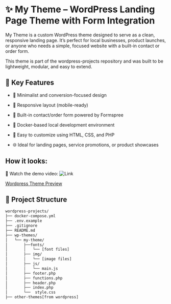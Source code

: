 # ✨ My Theme – WordPress Landing Page Theme with Form Integration

My Theme is a custom WordPress theme designed to serve as a clean, responsive landing page. It’s perfect for local businesses, product launches, or anyone who needs a simple, focused website with a built-in contact or order form.

This theme is part of the wordpress-projects repository and was built to be lightweight, modular, and easy to extend.

## 📌 Key Features

- 🎯 Minimalist and conversion-focused design

- 📱 Responsive layout (mobile-ready)

- 📝 Built-in contact/order form powered by Formspree

- 🐳 Docker-based local development environment

- 🧩 Easy to customize using HTML, CSS, and PHP

- 🌐 Ideal for landing pages, service promotions, or product showcases


## How it looks: 

🎥 Watch the demo video: ![Link](https://youtu.be/u-eQZEjgdAs?si=2k0_UV8OXPMOICGO)

[Wordpress Theme Preview](images/wordpress-theme.png)


## 🧰 Project Structure

```bash
wordpress-projects/
├── docker-compose.yml
├── .env.example
├── .gitignore
├── README.md
├── wp-themes/
│   └── my-theme/
│       ├──fonts/
│       │   └── [font files]
│       ├── img/
│       │   └── [image files]
│       ├── js/
│       │   └── main.js
│       ├── footer.php
│       ├── functions.php
│       ├── header.php
│       ├── index.php
│       └──  style.css
├── other-themes[from wordpress]
```